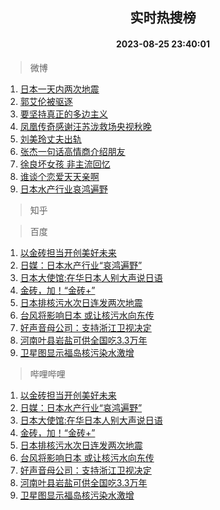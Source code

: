 <div align="center"><h2>实时热搜榜</h2><h4>2023-08-25 23:40:01</h4></div>

> 微博  

1. [日本一天内两次地震](https://s.weibo.com/weibo?q=%23%E6%97%A5%E6%9C%AC%E4%B8%80%E5%A4%A9%E5%86%85%E4%B8%A4%E6%AC%A1%E5%9C%B0%E9%9C%87%23&t=31&band_rank=1&Refer=top)<br />
2. [郭艾伦被驱逐](https://s.weibo.com/weibo?q=%E9%83%AD%E8%89%BE%E4%BC%A6%E8%A2%AB%E9%A9%B1%E9%80%90&t=31&band_rank=2&Refer=top)<br />
3. [要坚持真正的多边主义](https://s.weibo.com/weibo?q=%23%E8%A6%81%E5%9D%9A%E6%8C%81%E7%9C%9F%E6%AD%A3%E7%9A%84%E5%A4%9A%E8%BE%B9%E4%B8%BB%E4%B9%89%23&t=31&band_rank=3&Refer=top)<br />
4. [凤凰传奇感谢汪苏泷救场央视秋晚](https://s.weibo.com/weibo?q=%23%E5%87%A4%E5%87%B0%E4%BC%A0%E5%A5%87%E6%84%9F%E8%B0%A2%E6%B1%AA%E8%8B%8F%E6%B3%B7%E6%95%91%E5%9C%BA%E5%A4%AE%E8%A7%86%E7%A7%8B%E6%99%9A%23&t=31&band_rank=4&Refer=top)<br />
5. [刘美玲丈夫出轨](https://s.weibo.com/weibo?q=%23%E5%88%98%E7%BE%8E%E7%8E%B2%E4%B8%88%E5%A4%AB%E5%87%BA%E8%BD%A8%23&t=31&band_rank=5&Refer=top)<br />
6. [张杰一句话高情商介绍朋友](https://s.weibo.com/weibo?q=%E5%BC%A0%E6%9D%B0%E4%B8%80%E5%8F%A5%E8%AF%9D%E9%AB%98%E6%83%85%E5%95%86%E4%BB%8B%E7%BB%8D%E6%9C%8B%E5%8F%8B&t=31&band_rank=6&Refer=top)<br />
7. [徐良坏女孩 非主流回忆](https://s.weibo.com/weibo?q=%E5%BE%90%E8%89%AF%E5%9D%8F%E5%A5%B3%E5%AD%A9%20%E9%9D%9E%E4%B8%BB%E6%B5%81%E5%9B%9E%E5%BF%86&t=31&band_rank=7&Refer=top)<br />
8. [谁谈个恋爱天天亲啊](https://s.weibo.com/weibo?q=%23%E8%B0%81%E8%B0%88%E4%B8%AA%E6%81%8B%E7%88%B1%E5%A4%A9%E5%A4%A9%E4%BA%B2%E5%95%8A%23&t=31&band_rank=8&Refer=top)<br />
9. [日本水产行业哀鸿遍野](https://s.weibo.com/weibo?q=%23%E6%97%A5%E6%9C%AC%E6%B0%B4%E4%BA%A7%E8%A1%8C%E4%B8%9A%E5%93%80%E9%B8%BF%E9%81%8D%E9%87%8E%23&t=31&band_rank=9&Refer=top)<br />

> 知乎  


> 百度  

1. [以金砖担当开创美好未来](https://www.baidu.com/s?wd=%E4%BB%A5%E9%87%91%E7%A0%96%E6%8B%85%E5%BD%93%E5%BC%80%E5%88%9B%E7%BE%8E%E5%A5%BD%E6%9C%AA%E6%9D%A5&sa=fyb_news&rsv_dl=fyb_news)<br />
2. [日媒：日本水产行业“哀鸿遍野”](https://www.baidu.com/s?wd=%E6%97%A5%E5%AA%92%EF%BC%9A%E6%97%A5%E6%9C%AC%E6%B0%B4%E4%BA%A7%E8%A1%8C%E4%B8%9A%E2%80%9C%E5%93%80%E9%B8%BF%E9%81%8D%E9%87%8E%E2%80%9D&sa=fyb_news&rsv_dl=fyb_news)<br />
3. [日本大使馆:在华日本人别大声说日语](https://www.baidu.com/s?wd=%E6%97%A5%E6%9C%AC%E5%A4%A7%E4%BD%BF%E9%A6%86%3A%E5%9C%A8%E5%8D%8E%E6%97%A5%E6%9C%AC%E4%BA%BA%E5%88%AB%E5%A4%A7%E5%A3%B0%E8%AF%B4%E6%97%A5%E8%AF%AD&sa=fyb_news&rsv_dl=fyb_news)<br />
4. [金砖，加！“金砖+”](https://www.baidu.com/s?wd=%E9%87%91%E7%A0%96%EF%BC%8C%E5%8A%A0%EF%BC%81%E2%80%9C%E9%87%91%E7%A0%96%2B%E2%80%9D&sa=fyb_news&rsv_dl=fyb_news)<br />
5. [日本排核污水次日连发两次地震](https://www.baidu.com/s?wd=%E6%97%A5%E6%9C%AC%E6%8E%92%E6%A0%B8%E6%B1%A1%E6%B0%B4%E6%AC%A1%E6%97%A5%E8%BF%9E%E5%8F%91%E4%B8%A4%E6%AC%A1%E5%9C%B0%E9%9C%87&sa=fyb_news&rsv_dl=fyb_news)<br />
6. [台风将影响日本 或让核污水向东传](https://www.baidu.com/s?wd=%E5%8F%B0%E9%A3%8E%E5%B0%86%E5%BD%B1%E5%93%8D%E6%97%A5%E6%9C%AC+%E6%88%96%E8%AE%A9%E6%A0%B8%E6%B1%A1%E6%B0%B4%E5%90%91%E4%B8%9C%E4%BC%A0&sa=fyb_news&rsv_dl=fyb_news)<br />
7. [好声音母公司：支持浙江卫视决定](https://www.baidu.com/s?wd=%E5%A5%BD%E5%A3%B0%E9%9F%B3%E6%AF%8D%E5%85%AC%E5%8F%B8%EF%BC%9A%E6%94%AF%E6%8C%81%E6%B5%99%E6%B1%9F%E5%8D%AB%E8%A7%86%E5%86%B3%E5%AE%9A&sa=fyb_news&rsv_dl=fyb_news)<br />
8. [河南叶县岩盐可供全国吃3.3万年](https://www.baidu.com/s?wd=%E6%B2%B3%E5%8D%97%E5%8F%B6%E5%8E%BF%E5%B2%A9%E7%9B%90%E5%8F%AF%E4%BE%9B%E5%85%A8%E5%9B%BD%E5%90%833.3%E4%B8%87%E5%B9%B4&sa=fyb_news&rsv_dl=fyb_news)<br />
9. [卫星图显示福岛核污染水激增](https://www.baidu.com/s?wd=%E5%8D%AB%E6%98%9F%E5%9B%BE%E6%98%BE%E7%A4%BA%E7%A6%8F%E5%B2%9B%E6%A0%B8%E6%B1%A1%E6%9F%93%E6%B0%B4%E6%BF%80%E5%A2%9E&sa=fyb_news&rsv_dl=fyb_news)<br />

> 哔哩哔哩  

1. [以金砖担当开创美好未来](https://www.baidu.com/s?wd=%E4%BB%A5%E9%87%91%E7%A0%96%E6%8B%85%E5%BD%93%E5%BC%80%E5%88%9B%E7%BE%8E%E5%A5%BD%E6%9C%AA%E6%9D%A5&sa=fyb_news&rsv_dl=fyb_news)<br />
2. [日媒：日本水产行业“哀鸿遍野”](https://www.baidu.com/s?wd=%E6%97%A5%E5%AA%92%EF%BC%9A%E6%97%A5%E6%9C%AC%E6%B0%B4%E4%BA%A7%E8%A1%8C%E4%B8%9A%E2%80%9C%E5%93%80%E9%B8%BF%E9%81%8D%E9%87%8E%E2%80%9D&sa=fyb_news&rsv_dl=fyb_news)<br />
3. [日本大使馆:在华日本人别大声说日语](https://www.baidu.com/s?wd=%E6%97%A5%E6%9C%AC%E5%A4%A7%E4%BD%BF%E9%A6%86%3A%E5%9C%A8%E5%8D%8E%E6%97%A5%E6%9C%AC%E4%BA%BA%E5%88%AB%E5%A4%A7%E5%A3%B0%E8%AF%B4%E6%97%A5%E8%AF%AD&sa=fyb_news&rsv_dl=fyb_news)<br />
4. [金砖，加！“金砖+”](https://www.baidu.com/s?wd=%E9%87%91%E7%A0%96%EF%BC%8C%E5%8A%A0%EF%BC%81%E2%80%9C%E9%87%91%E7%A0%96%2B%E2%80%9D&sa=fyb_news&rsv_dl=fyb_news)<br />
5. [日本排核污水次日连发两次地震](https://www.baidu.com/s?wd=%E6%97%A5%E6%9C%AC%E6%8E%92%E6%A0%B8%E6%B1%A1%E6%B0%B4%E6%AC%A1%E6%97%A5%E8%BF%9E%E5%8F%91%E4%B8%A4%E6%AC%A1%E5%9C%B0%E9%9C%87&sa=fyb_news&rsv_dl=fyb_news)<br />
6. [台风将影响日本 或让核污水向东传](https://www.baidu.com/s?wd=%E5%8F%B0%E9%A3%8E%E5%B0%86%E5%BD%B1%E5%93%8D%E6%97%A5%E6%9C%AC+%E6%88%96%E8%AE%A9%E6%A0%B8%E6%B1%A1%E6%B0%B4%E5%90%91%E4%B8%9C%E4%BC%A0&sa=fyb_news&rsv_dl=fyb_news)<br />
7. [好声音母公司：支持浙江卫视决定](https://www.baidu.com/s?wd=%E5%A5%BD%E5%A3%B0%E9%9F%B3%E6%AF%8D%E5%85%AC%E5%8F%B8%EF%BC%9A%E6%94%AF%E6%8C%81%E6%B5%99%E6%B1%9F%E5%8D%AB%E8%A7%86%E5%86%B3%E5%AE%9A&sa=fyb_news&rsv_dl=fyb_news)<br />
8. [河南叶县岩盐可供全国吃3.3万年](https://www.baidu.com/s?wd=%E6%B2%B3%E5%8D%97%E5%8F%B6%E5%8E%BF%E5%B2%A9%E7%9B%90%E5%8F%AF%E4%BE%9B%E5%85%A8%E5%9B%BD%E5%90%833.3%E4%B8%87%E5%B9%B4&sa=fyb_news&rsv_dl=fyb_news)<br />
9. [卫星图显示福岛核污染水激增](https://www.baidu.com/s?wd=%E5%8D%AB%E6%98%9F%E5%9B%BE%E6%98%BE%E7%A4%BA%E7%A6%8F%E5%B2%9B%E6%A0%B8%E6%B1%A1%E6%9F%93%E6%B0%B4%E6%BF%80%E5%A2%9E&sa=fyb_news&rsv_dl=fyb_news)<br />
